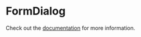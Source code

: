 # FormDialog

Check out the [documentation](https://docs.commercetools.com/custom-applications/components/form-dialog) for more information.
